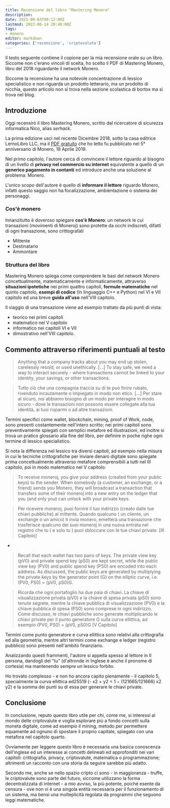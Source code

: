 ```yaml
---
title: Recensione del libro "Mastering Monero"
description: 
date: 2021-09-03T09:12:00Z
lastmod: 2022-06-14 20:40:00Z
tags:
- monero
editor: markdown
categories: ['recensione', 'criptovalute']
---
```


Il testo seguente contiene il copione per la mia recensione orale su un libro. Siccome non c'erano vincoli di scelta, ho scelto il PDF di Mastering Monero, libro del 2018 riguardante il network Monero. 

<!--more-->

Siccome la recensione ha una notevole concentrazione di lessico specialistico e non riguarda un prodotto letterario, ma un prodotto di nicchia, questo articolo non si trova nella sezione scolastica di bortox ma si trova nel blog.

## Introduzione

Oggi recensirò il libro Mastering Monero, scritto dal ricercatore di sicurezza informatica Nico, alias _serhack_.

La prima edizione uscì nel recente Dicembre 2018, sotto la casa editrice LernoLibro LLC, ma il [PDF gratuito](https://masteringmonero.com/free-download.html) che ho letto fu pubblicato nel 5° anniversario di Monero, 18 Aprile 2019.

Nel primo capitolo, l'autore cerca di convincere il lettore riguardo al bisogno di un livello di **privacy nel commercio su internet** equivalente a quello di un **generico pagamento in contanti** ed introduce anche una soluzione al problema: Monero.

L'unico scopo dell'autore è quello di **informare il lettore** riguardo Monero, infatti questo saggio non ha focalizzazione, ambientazione o sistema dei personaggi.

### Cos'è monero

Innanzitutto è doveroso spiegare **cos'è Monero**: un network le cui transazioni (movimenti di Moneroj) sono protette da occhi indiscreti, difatti di ogni transazione, sono crittografati

* Mittente
* Destinatario
* Ammontare

### Struttura del libro 

Mastering Monero spiega come comprendere le basi del network Monero concettualmente, matematicamente e informaticamente, attraverso **situazioni ipotetiche** nei primi quattro capitoli, **formule matematiche** nel quinto capitolo, **esempi di codice** (In linguaggio C++ e Python) nel VI e VII capitolo ed una breve **guida all'uso** nell'VIII capitolo.

Il viaggio di una transazione viene ad esempio trattato da più punti di vista:

* teorico nei primi capitoli
* matematico nel V capitolo 
* informatico nei capitoli VI e VII
* dimostrativo nell'VIII capitolo.

## Commento attraverso riferimenti puntuali al testo

> Anything that a company tracks about you may end up stolen, carelessly resold, or used unethically. [...] To stay safe, we need a way to interact securely - where transactions cannot be linked to your identity, your savings, or other transactions.

> Tutto ciò che una compagnia traccia su di te può finire rubato, rivenduto incautamente o impiegato in modo non etico. [...] Per stare al sicuro, noi abbiamo bisogno di un modo per interagire in modo sicuro - dove le transazioni non possono essere collegate alla tua identità, ai tuoi risparmi o ad altre transazioni.

Termini specifici come wallet, blockchain, mining, proof of Work, node, sono presenti costantemente nell'intero scritto; nei primi capitoli sono preventivamente spiegati con semplici metafore ed illustrazioni, ed inoltre si trova un pratico glossario alla fine del libro, per definire in poche righe ogni termine di lessico specialistico.

Si nota la differenza nel lessico tra diversi capitoli, ad esempio nella misura in cui le tecniche crittografiche per inviare denaro digitale sono spiegate prima concettualmente attraverso metafore comprensibili a tutti nel III capitolo, poi in modo matematico nel V capitolo:

> To receive moneroj, you give your address (created from your public keys) to the sender. When somebody (a customer, an exchange, or a friend) sends you Monero, they will broadcast a transaction that transfers some of their moneroj into a new entry on the ledger that you (and only you) can unlock with your private keys.

> Per ricevere moneroj, puoi fornire il tuo indirizzo (creato dalle tue chiavi pubbliche) al mittente. Quando qualcuno ( un cliente, un exchange o un amico) ti invia monero, emetterà una transazione che trasferisce qualcuno dei suoi moneroj in una nuova entrata nel registro che tu ( e solo tu ) puoi sbloccare con le tue chiavi private. [III Capitolo]

-

> Recall that each wallet has two pairs of keys. The private view key (pV0) and private spend key (pS0) are kept secret, while the public view key (PV0) and public spend key (PS0) are encoded into each address. As discussed, the public keys are generated by multiplying the private keys by the generator point (G) on the elliptic curve, i.e. (PV0, PS0) = (pV0, pS0)G.

> Ricorda che ogni portafoglio ha due paia di chiavi. La chiave di visualizzazione privata (pV0) e la chiave di spesa privata (pS0) sono tenute segrete, mentre la chiave pubblica di visualizzazione (PV0) e la chiave pubblica di spesa (PS0) sono comprese in ogni indirizzo. Come discusso, le chiavi pubbliche sono generate moltiplicando le chiavi private per il punto generatore G sulla curva ellittica, ad esempio (PV0, PS0) = (pV0, pS0)G [V Capitolo]

Termini come punto generatore e curva ellittica sono relativi alla crittografia ed alla geometria, mentre altri termini come exchange e ledger (registro pubblico) sono presenti nell'ambito finanziario.

Analizzando questi frammenti, l'autore si appella spesso al lettore in II persona, dandogli del "tu" (d'altronde in Inglese è anche il pronome di cortesia) ma mantenendo sempre un lessico forbito.

Ho trovato complesso - e non ho ancora capito pienamente - il capitolo 5, specialmente la curva ellittica ed25519 (- x2 + y2 = 1 − (121665/121666) x2 y2) e la somma dei punti su di essa per generare le chiavi private.

## Conclusione

In conclusione, reputo questo libro utile per chi, come me, si interessi al mondo delle criptovalute e voglia esplorare più a fondo concetti sulla moneta digitale, come ad esempio il mining, metodo per permettere equamente ad ognuno di spostare il proprio capitale, spiegato con una metafora nel capitolo quarto.

Ovviamente per leggere questo libro è necessaria una basica conoscenza dell'inglese ed un interesse ai concetti delineati ed approfonditi nei vari capitoli: crittografia, privacy, criptovalute, matematica o programmazione; altrimenti un racconto con una storia da seguire sarebbe più adatto.

Secondo me, anche se nello spazio cripto ci sono - in maggioranza - truffe, le criptovalute sono parte del futuro, siccome utilizzano la forma decentralizzata di internet - a mio avviso, la più potente, poiché esente da censura - ove non vi è una singola entità necessaria per il funzionamento di un sistema, ma bensì una molteplicità regolata da programmi che seguono leggi matematiche.
